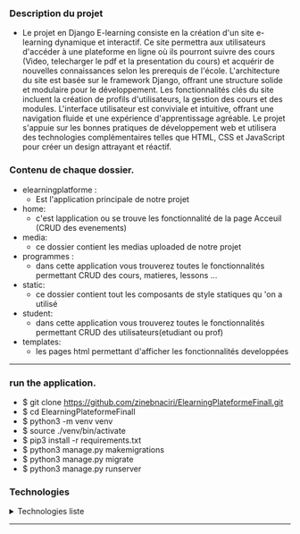 ### Description du projet
- Le projet en Django E-learning consiste en la création d'un site e-learning dynamique et interactif. Ce site permettra aux utilisateurs d'accéder à une plateforme en ligne où ils pourront suivre des cours (Video, telecharger le pdf et la presentation du cours) et acquérir de nouvelles connaissances selon les prerequis de l'école. L'architecture du site est basée sur le framework Django, offrant une structure solide et modulaire pour le développement. Les fonctionnalités clés du site incluent la création de profils d'utilisateurs, la gestion des cours et des modules.  L'interface utilisateur est conviviale et intuitive, offrant une navigation fluide et une expérience d'apprentissage agréable. Le projet s'appuie sur les bonnes pratiques de développement web et utilisera des technologies complémentaires telles que HTML, CSS et JavaScript pour créer un design attrayant et réactif.


### Contenu de chaque dossier.
- elearningplatforme :
    - Est l'application principale de notre projet
- home:
    - c'est lapplication ou se trouve les fonctionnalité de la page Acceuil (CRUD des evenements)
- media:
    - ce dossier contient les medias uploaded de notre projet
- programmes :
    - dans cette application vous trouverez toutes le fonctionnalités permettant CRUD des cours, matieres, lessons ...
- static:
    - ce dossier contient tout les composants de style statiques qu 'on a utilisé
- student:
    - dans cette application vous trouverez toutes le fonctionnalités permettant CRUD des utilisateurs(etudiant ou prof)
- templates:
    - les pages html permettant d'afficher les fonctionnalités developpées 
---
### run the application.
- $ git clone https://github.com/zinebnaciri/ElearningPlateformeFinall.git
- $ cd ElearningPlateformeFinall
- $ python3 -m venv venv
- $ source ./venv/bin/activate
- $ pip3 install -r requirements.txt
- $ python3 manage.py makemigrations
- $ python3 manage.py migrate
- $ python3 manage.py runserver
    

### Technologies
<details>
  <summary>Technologies liste </summary>
  
- Django
- djangorestframework
- django-cors-headers
- whitenoise
 

</details>

---

